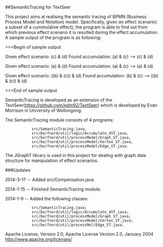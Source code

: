 ##SemanticTracing for TextSeer

This project aims at realising the semantic tracing of BPMN (Business Process Model and Notation) model. Specifically, given an effect scenario( a subset of a cummulative effect), the program is able to find out from which previous effect scenario it is resulted during the effect accumulation. A sample output of the program is as following:


===Begin of sample output

Given effect scenario: (c) & (d) 
Found accumulation: (a) & (c) --> (c) & (d)

Given effect scenario: (a) & (d) 
Found accumulation: (a) & (c) --> (a) & (d)

Given effect scenario: ((b) & (c)) & (d) 
Found accumulation: (b) & (c) --> ((b) & (c)) & (d)

===End of sample output


SemanticTracing is developed as an extension of the TextSeer(https://github.com/edm92/TextSeer) which is developed by Evan Morrison in University of Wollongong.

The SemanticTracing module consists of 4 programs:
```
            src/SemanticTracing.java, 
            src/be/fnord/util/logic/Accumulate_4ST.java,
            src/be/fnord/util/processModel/Graph_ST.java, 
            src/be/fnord/util/processModel/Vertex_ST.java, 
            src/be/fnord/util/processModel/Edge_ST.java. 
```
The JGraphT library is used in this project for dealing with graph data structure for manipulation of effect scenarios.

###Updates

2014-3-17 -- Added src/Compensation.java.

2014-1-15 -- Finished SemanticTracing module. 

2014-1-9  -- Added the following classes:
```
            src/SemanticTracing.java;
            src/be/fnord/util/logic/Accumulate_4ST.java;
            src/be/fnord/util/processModel/Graph_ST.java; 
            src/be/fnord/util/processModel/Vertex_ST.java; 
            src/be/fnord/util/processMel/Edge_ST.java. 
```
Apache License, Version 2.0, Apache License Version 2.0, January 2004 http://www.apache.org/licenses/
